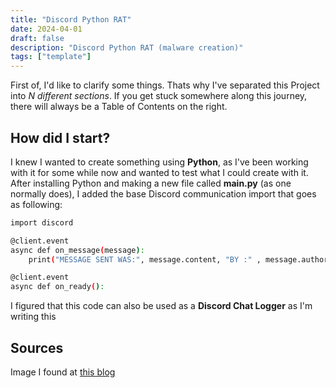 ```yaml
---
title: "Discord Python RAT"
date: 2024-04-01
draft: false
description: "Discord Python RAT (malware creation)"
tags: ["template"]
---
```

First of, I'd like to clarify some things.
Thats why I've separated this Project into *N different sections*. If you get stuck somewhere along this journey, there will always be a Table of Contents on the right.
## How did I start?

I knew I wanted to create something using **Python**, as I've been working with it for some while now and wanted to test what I could create with it.
After installing Python and making a new file called **main.py** (as one normally does), I added the base Discord communication import that goes as following:
```bash
import discord

@client.event
async def on_message(message):
    print("MESSAGE SENT WAS:", message.content, "BY :" , message.author,"IN :" , message.channel,)

@client.event
async def on_ready():
```

I figured that this code can also be used as a **Discord Chat Logger** as I'm writing this
 
## Sources
Image I found at [this blog](https://gettotext.com/beware-of-this-malware-on-discord-it-steals-your-bank-details-and-makes-purchases-without-your-knowledge/)